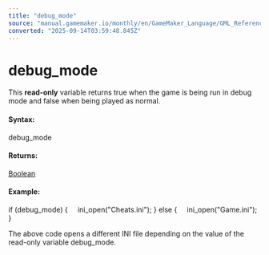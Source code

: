 ```yaml
---
title: "debug_mode"
source: "manual.gamemaker.io/monthly/en/GameMaker_Language/GML_Reference/Debugging/debug_mode.htm"
converted: "2025-09-14T03:59:48.845Z"
---
```


# debug\_mode

This **read-only** variable returns true when the game is being run in debug mode and false when being played as normal.

#### Syntax:

debug\_mode

#### Returns:

[Boolean](../../GML_Overview/Data_Types.md)

#### Example:

if (debug\_mode)
{
    ini\_open("Cheats.ini");
}
else
{
    ini\_open("Game.ini");
}

The above code opens a different INI file depending on the value of the read-only variable debug\_mode.